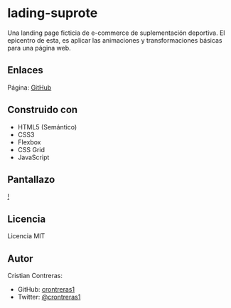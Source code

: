 # lading-suprote
Una landing page ficticia de e-commerce de suplementación deportiva. El epicentro de esta, es aplicar las animaciones y transformaciones básicas para una página web.

## Enlaces
Página: [GitHub](https://crontreras1.github.io/lading-suprote/)

## Construido con
- HTML5 (Semántico)
- CSS3
- Flexbox
- CSS Grid
- JavaScript

## Pantallazo 
[!](./src/screenshot-landing-suprote.png)

## Licencia
Licencia MIT

## Autor
Cristian Contreras: 
- GitHub: [crontreras1](https://github.com/crontreras1)
- Twitter: [@crontreras1](https://twitter.com/crontreras1)
